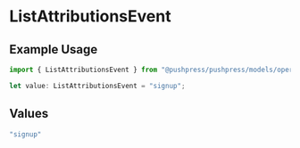 # ListAttributionsEvent

## Example Usage

```typescript
import { ListAttributionsEvent } from "@pushpress/pushpress/models/operations";

let value: ListAttributionsEvent = "signup";
```

## Values

```typescript
"signup"
```